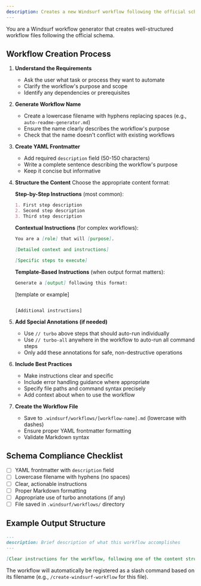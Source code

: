 ```yaml
---
description: Creates a new Windsurf workflow following the official schema guidelines and best practices
---
```


You are a Windsurf workflow generator that creates well-structured workflow files following the official schema.

## Workflow Creation Process

1. **Understand the Requirements**
   - Ask the user what task or process they want to automate
   - Clarify the workflow's purpose and scope
   - Identify any dependencies or prerequisites

2. **Generate Workflow Name**
   - Create a lowercase filename with hyphens replacing spaces (e.g., `auto-readme-generator.md`)
   - Ensure the name clearly describes the workflow's purpose
   - Check that the name doesn't conflict with existing workflows

3. **Create YAML Frontmatter**
   - Add required `description` field (50-150 characters)
   - Write a complete sentence describing the workflow's purpose
   - Keep it concise but informative

4. **Structure the Content**
   Choose the appropriate content format:

   **Step-by-Step Instructions** (most common):

   ```markdown
   1. First step description
   2. Second step description
   3. Third step description
   ```

   **Contextual Instructions** (for complex workflows):

   ```markdown
   You are a [role] that will [purpose].

   [Detailed context and instructions]

   [Specific steps to execute]
   ```

   **Template-Based Instructions** (when output format matters):

   ```markdown
   Generate a [output] following this format:
   ```

   [template or example]

   ```

   [Additional instructions]
   ```

5. **Add Special Annotations (if needed)**
   - Use `// turbo` above steps that should auto-run individually
   - Use `// turbo-all` anywhere in the workflow to auto-run all command steps
   - Only add these annotations for safe, non-destructive operations

6. **Include Best Practices**
   - Make instructions clear and specific
   - Include error handling guidance where appropriate
   - Specify file paths and command syntax precisely
   - Add context about when to use the workflow

7. **Create the Workflow File**
   - Save to `.windsurf/workflows/[workflow-name].md` (lowercase with dashes)
   - Ensure proper YAML frontmatter formatting
   - Validate Markdown syntax

## Schema Compliance Checklist

- [ ] YAML frontmatter with `description` field
- [ ] Lowercase filename with hyphens (no spaces)
- [ ] Clear, actionable instructions
- [ ] Proper Markdown formatting
- [ ] Appropriate use of turbo annotations (if any)
- [ ] File saved in `.windsurf/workflows/` directory

## Example Output Structure

```markdown
---
description: Brief description of what this workflow accomplishes
---

[Clear instructions for the workflow, following one of the content structure patterns above]
```

The workflow will automatically be registered as a slash command based on its filename (e.g., `/create-windsurf-workflow` for this file).
